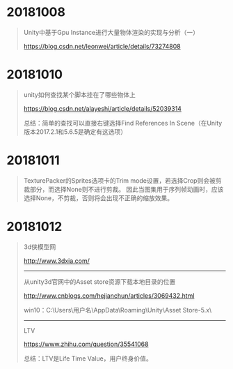 # 20181008

> Unity中基于Gpu Instance进行大量物体渲染的实现与分析（一）
>
> https://blog.csdn.net/leonwei/article/details/73274808

# 20181010

> unity如何查找某个脚本挂在了哪些物体上
>
> https://blog.csdn.net/alayeshi/article/details/52039314
>
> 总结：简单的查找可以直接右键选择Find References In Scene（在Unity版本2017.2.1和5.6.5是确定有这选项）

# 20181011

> TexturePacker的Sprites选项卡的Trim mode设置，若选择Crop则会被剪裁部分，而选择None则不进行剪裁。
> 因此当图集用于序列帧动画时，应该选择None，不剪裁，否则将会出现不正确的缩放效果。

# 20181012

> 3d侠模型网
>
> http://www.3dxia.com/
> 
> ------ 
> 
> 从unity3d官网中的Asset store资源下载本地目录的位置
>
> http://www.cnblogs.com/hejianchun/articles/3069432.html
> 
> win10：C:\Users\用户名\AppData\Roaming\Unity\Asset Store-5.x\
> 
> ------
> 
> LTV
> 
> https://www.zhihu.com/question/35541068
> 
> 总结：LTV是Life Time Value，用户终身价值。
